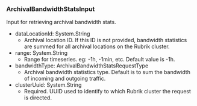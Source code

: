 ### ArchivalBandwidthStatsInput
Input for retrieving archival bandwidth stats.

- dataLocationId: System.String
  - Archival location ID. If this ID is not provided, bandwidth statistics are summed for all archival locations on the Rubrik cluster.
- range: System.String
  - Range for timeseries. eg: -1h, -1min, etc. Default value is -1h.
- bandwidthType: ArchivalBandwidthStatsRequestType
  - Archival bandwidth statistics type. Default is to sum the bandwidth of incoming and outgoing traffic.
- clusterUuid: System.String
  - Required. UUID used to identify to which Rubrik cluster the request is directed.
